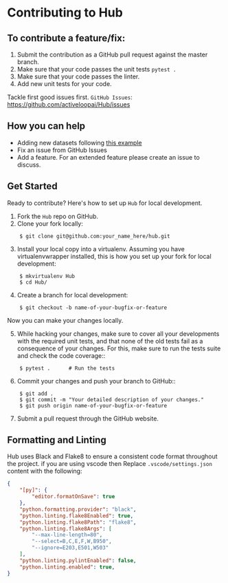 Contributing to Hub
===================

To contribute a feature/fix:
----------------------

1. Submit the contribution as a GitHub pull request against the master branch.
2. Make sure that your code passes the unit tests `pytest .`
3. Make sure that your code passes the linter.
4. Add new unit tests for your code.

Tackle first good issues first.
`GitHub Issues`: https://github.com/activeloopai/Hub/issues


## How you can help

* Adding new datasets following [this example](https://docs.activeloop.ai/en/latest/concepts/dataset.html#how-to-upload-a-dataset)
* Fix an issue from GitHub Issues
* Add a feature. For an extended feature please create an issue to discuss.


## Get Started

Ready to contribute? Here's how to set up `Hub` for local development.

1. Fork the `Hub` repo on GitHub.
2. Clone your fork locally:
```
    $ git clone git@github.com:your_name_here/hub.git
```
3. Install your local copy into a virtualenv. Assuming you have virtualenvwrapper installed,
   this is how you set up your fork for local development:
```
    $ mkvirtualenv Hub
    $ cd Hub/
```
4. Create a branch for local development:
```
    $ git checkout -b name-of-your-bugfix-or-feature
```
   Now you can make your changes locally.

5. While hacking your changes, make sure to cover all your developments with the required
   unit tests, and that none of the old tests fail as a consequence of your changes.
   For this, make sure to run the tests suite and check the code coverage::
```
    $ pytest .      # Run the tests
```
6. Commit your changes and push your branch to GitHub::
```
    $ git add .
    $ git commit -m "Your detailed description of your changes."
    $ git push origin name-of-your-bugfix-or-feature
```
7. Submit a pull request through the GitHub website.


## Formatting and Linting
Hub uses Black and Flake8 to ensure a consistent code format throughout the project.
if you are using vscode then Replace `.vscode/settings.json` content with the following:
```json
{
    "[py]": {
        "editor.formatOnSave": true
    },
    "python.formatting.provider": "black",
    "python.linting.flake8Enabled": true,
    "python.linting.flake8Path": "flake8",
    "python.linting.flake8Args": [
        "--max-line-length=80",
        "--select=B,C,E,F,W,B950",
        "--ignore=E203,E501,W503"
    ],
    "python.linting.pylintEnabled": false,
    "python.linting.enabled": true,
}
```
